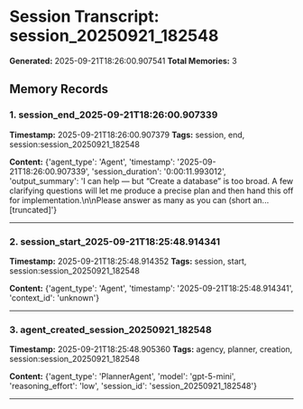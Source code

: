 # Session Transcript: session_20250921_182548

**Generated:** 2025-09-21T18:26:00.907541
**Total Memories:** 3

## Memory Records

### 1. session_end_2025-09-21T18:26:00.907339

**Timestamp:** 2025-09-21T18:26:00.907379
**Tags:** session, end, session:session_20250921_182548

**Content:** {'agent_type': 'Agent', 'timestamp': '2025-09-21T18:26:00.907339', 'session_duration': '0:00:11.993012', 'output_summary': 'I can help — but “Create a database” is too broad. A few clarifying questions will let me produce a precise plan and then hand this off for implementation.\n\nPlease answer as many as you can (short an...[truncated]'}

---

### 2. session_start_2025-09-21T18:25:48.914341

**Timestamp:** 2025-09-21T18:25:48.914352
**Tags:** session, start, session:session_20250921_182548

**Content:** {'agent_type': 'Agent', 'timestamp': '2025-09-21T18:25:48.914341', 'context_id': 'unknown'}

---

### 3. agent_created_session_20250921_182548

**Timestamp:** 2025-09-21T18:25:48.905360
**Tags:** agency, planner, creation, session:session_20250921_182548

**Content:** {'agent_type': 'PlannerAgent', 'model': 'gpt-5-mini', 'reasoning_effort': 'low', 'session_id': 'session_20250921_182548'}

---

